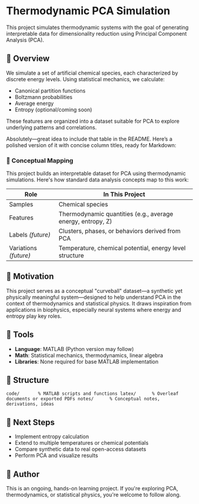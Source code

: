 # Thermodynamic PCA Simulation

This project simulates thermodynamic systems with the goal of generating interpretable data for dimensionality reduction using Principal Component Analysis (PCA).

## 📘 Overview

We simulate a set of artificial chemical species, each characterized by discrete energy levels. Using statistical mechanics, we calculate:

- Canonical partition functions
- Boltzmann probabilities
- Average energy
- Entropy (optional/coming soon)

These features are organized into a dataset suitable for PCA to explore underlying patterns and correlations.

Absolutely—great idea to include that table in the README. Here’s a polished version of it with concise column titles, ready for Markdown:

### 🧠 Conceptual Mapping

This project builds an interpretable dataset for PCA using thermodynamic simulations. Here's how standard data analysis concepts map to this work:

| **Role**     | **In This Project**                                           |
|--------------|---------------------------------------------------------------|
| Samples      | Chemical species                                              |
| Features     | Thermodynamic quantities (e.g., average energy, entropy, Z)   |
| Labels _(future)_ | Clusters, phases, or behaviors derived from PCA          |
| Variations _(future)_ | Temperature, chemical potential, energy level structure |

## 🧪 Motivation

This project serves as a conceptual "curveball" dataset—a synthetic yet physically meaningful system—designed to help understand PCA in the context of thermodynamics and statistical physics. It draws inspiration from applications in biophysics, especially neural systems where energy and entropy play key roles.

## 🔧 Tools

- **Language**: MATLAB (Python version may follow)
- **Math**: Statistical mechanics, thermodynamics, linear algebra
- **Libraries**: None required for base MATLAB implementation

## 📁 Structure
`code/       % MATLAB scripts and functions
latex/      % Overleaf documents or exported PDFs
notes/      % Conceptual notes, derivations, ideas`

## 🚀 Next Steps

- Implement entropy calculation
- Extend to multiple temperatures or chemical potentials
- Compare synthetic data to real open-access datasets
- Perform PCA and visualize results

## 👤 Author

This is an ongoing, hands-on learning project. If you're exploring PCA, thermodynamics, or statistical physics, you're welcome to follow along.
